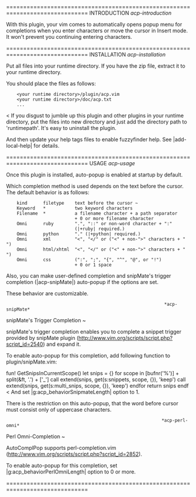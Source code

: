 
==============================================================================
INTRODUCTION                                                *acp-introduction*

With this plugin, your vim comes to automatically opens popup menu for
completions when you enter characters or move the cursor in Insert mode. It
won't prevent you continuing entering characters.


==============================================================================
INSTALLATION                                                *acp-installation*

Put all files into your runtime directory. If you have the zip file, extract
it to your runtime directory.

You should place the files as follows:
>
        <your runtime directory>/plugin/acp.vim
        <your runtime directory>/doc/acp.txt
        ...
<
If you disgust to jumble up this plugin and other plugins in your runtime
directory, put the files into new directory and just add the directory path to
'runtimepath'. It's easy to uninstall the plugin.

And then update your help tags files to enable fuzzyfinder help. See
|add-local-help| for details.


==============================================================================
USAGE                                                              *acp-usage*

Once this plugin is installed, auto-popup is enabled at startup by default.

Which completion method is used depends on the text before the cursor. The
default behavior is as follows:

        kind      filetype    text before the cursor ~
        Keyword   *           two keyword characters
        Filename  *           a filename character + a path separator 
                              + 0 or more filename character
        Omni      ruby        ".", "::" or non-word character + ":"
                              (|+ruby| required.)
        Omni      python      "." (|+python| required.)
        Omni      xml         "<", "</" or ("<" + non-">" characters + " ")
        Omni      html/xhtml  "<", "</" or ("<" + non-">" characters + " ")
        Omni      css         (":", ";", "{", "^", "@", or "!")
                              + 0 or 1 space

Also, you can make user-defined completion and snipMate's trigger completion
(|acp-snipMate|) auto-popup if the options are set.

These behavior are customizable.

                                                                *acp-snipMate*
snipMate's Trigger Completion ~

snipMate's trigger completion enables you to complete a snippet trigger
provided by snipMate plugin
(http://www.vim.org/scripts/script.php?script_id=2540) and expand it.


To enable auto-popup for this completion, add following function to
plugin/snipMate.vim:
>
  fun! GetSnipsInCurrentScope()
    let snips = {}
    for scope in [bufnr('%')] + split(&ft, '\.') + ['_']
      call extend(snips, get(s:snippets, scope, {}), 'keep')
      call extend(snips, get(s:multi_snips, scope, {}), 'keep')
    endfor
    return snips
  endf
<
And set |g:acp_behaviorSnipmateLength| option to 1.

There is the restriction on this auto-popup, that the word before cursor must
consist only of uppercase characters.

                                                               *acp-perl-omni*
Perl Omni-Completion ~

AutoComplPop supports perl-completion.vim
(http://www.vim.org/scripts/script.php?script_id=2852).

To enable auto-popup for this completion, set |g:acp_behaviorPerlOmniLength|
option to 0 or more.


==============================================================================

